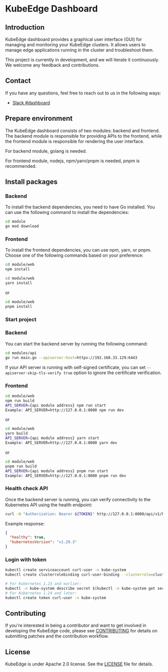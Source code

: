 # KubeEdge Dashboard

## Introduction
KubeEdge dashboard provides a graphical user interface (GUI) for managing and monitoring your KubeEdge clusters. It allows users to manage edge applications running in the cluster and troubleshoot them.

This project is currently in development, and we will iterate it continuously. We welcome any feedback and contributions.

## Contact
If you have any questions, feel free to reach out to us in the following ways:
* [Slack #dashboard](https://kubeedge.io/docs/community/slack/)

## Prepare environment

The KubeEdge dashboard consists of two modules: backend and frontend. The backend module is responsible for providing APIs to the frontend, while the frontend module is responsible for rendering the user interface.

For backend module, golang is needed.

For frontend module, nodejs, npm/yarn/pnpm is needed, pnpm is recommended.

## Install packages

### Backend

To install the backend dependencies, you need to have Go installed. You can use the following command to install the dependencies:

```bash
cd module
go mod download
```

### Frontend

To install the frontend dependencies, you can use npm, yarn, or pnpm. Choose one of the following commands based on your preference:

```bash with npm
cd module/web
npm install
```

```bash with yarn
cd module/web
yarn install
```

or

```bash with pnpm
cd module/web
pnpm install
```

### Start project

### Backend

You can start the backend server by running the following command:

```bash
cd modules/api
go run main.go --apiserver-host=https://192.168.33.129:6443
```

If your API server is running with self-signed certificate, you can set `--apiserver-skip-tls-verify true` option to ignore the certificate verification.

### Frontend

```bash with npm
cd module/web
npm run build
API_SERVER={api module address} npm run start
Example: API_SERVER=http://127.0.0.1:8080 npm run dev
```
or

```bash with yarn
cd module/web
yarn build
API_SERVER={api module address} yarn start
Example: API_SERVER=http://127.0.0.1:8080 yarn dev
```
or

```bash with pnpm
cd module/web
pnpm run build
API_SERVER={api module address} pnpm run start
Example: API_SERVER=http://127.0.0.1:8080 pnpm run dev
```

### Health check API

Once the backend server is running, you can verify connectivity to the Kubernetes API using the health endpoint:

```bash
curl -H "Authorization: Bearer ${TOKEN}" http://127.0.0.1:8080/api/v1/healthz
```

Example response:

```json
{
  "healthy": true,
  "kubernetesVersion": "v1.29.3"
}
```

### Login with token

```bash
kubectl create serviceaccount curl-user -n kube-system
kubectl create clusterrolebinding curl-user-binding --clusterrole=cluster-admin --serviceaccount=kube-system:curl-user -n kube-system

# For Kubernetes 1.23 and earlier:
kubectl -n kube-system describe secret $(kubectl -n kube-system get secret | grep curl-user | awk '{print $1}')
# For Kubernetes 1.24 and later:
kubectl create token curl-user -n kube-system
```

## Contributing
If you're interested in being a contributor and want to get involved in developing the KubeEdge code, please see [CONTRIBUTING](./CONTRIBUTING.md) for details on submitting patches and the contribution workflow.

## License
KubeEdge is under Apache 2.0 license. See the [LICENSE](LICENSE) file for details.
